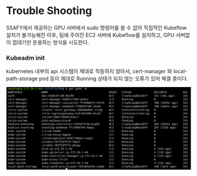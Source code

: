 # Trouble Shooting

SSAFY에서 제공하는 GPU 서버에서 sudo 명령어를 쓸 수 없어 직접적인 Kubeflow 설치가 불가능해진 이후, 팀에 주어진 EC2 서버에 Kubeflow를 설치하고, GPU 서버없이 껍데기만 운용하는 방식을 시도한다.

### Kubeadm init

kubernetes 내부의 api 시스템이 제대로 작동하지 않아서, cert-manager 와 local-path-storage pod 등이 제대로 Running 상태가 되지 않는 오류가 있어 해결 중이다.

![alt text](image.png)
